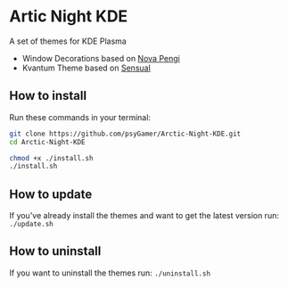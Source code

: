 # Artic Night KDE
A set of themes for KDE Plasma

- Window Decorations based on [Nova Pengi](https://github.com/varlesh/nova-kde/tree/pengi)
- Kvantum Theme based on [Sensual](https://github.com/L4ki/Sensual-Theme)

## How to install

Run these commands in your terminal:
```sh
git clone https://github.com/psyGamer/Arctic-Night-KDE.git
cd Arctic-Night-KDE

chmod +x ./install.sh
./install.sh
```

## How to update
If you've already install the themes and want to get the latest version run:
`./update.sh`

## How to uninstall
If you want to uninstall the themes run:
 `./uninstall.sh`
